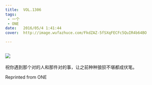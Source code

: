 ```yaml
---
title:	VOL.1306
tags:
 - 一个
 - ONE
date:	2016/05/4 1:41:44
cover:	http://image.wufazhuce.com/FkdZAZ-5fSXqFECFc5QuIR4b64BO

---
```

![](http://image.wufazhuce.com/FkdZAZ-5fSXqFECFc5QuIR4b64BO)
---

祝你遇到那个对的人和那件对的事，让之前种种狼狈不堪都成伏笔。
 
Reprinted from ONE
